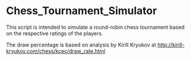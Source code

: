 # Chess_Tournament_Simulator

This script is intended to simulate a round-robin chess tournament based on the respective ratings of the players.

The draw percentage is based on analysis by Kirill Kryukov at http://kirill-kryukov.com/chess/kcec/draw_rate.html
